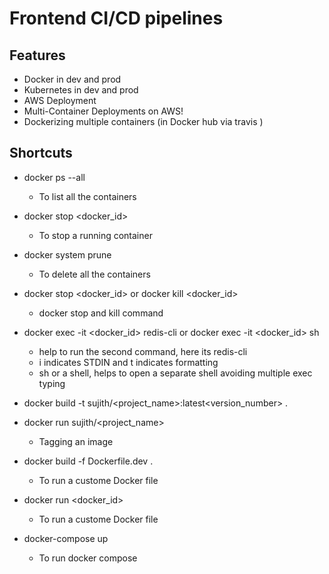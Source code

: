 # Frontend CI/CD pipelines

## Features

- Docker in dev and prod
- Kubernetes in dev and prod
- AWS Deployment
- Multi-Container Deployments on AWS!
- Dockerizing multiple containers (in Docker hub via travis )

## Shortcuts

- docker ps --all

  - To list all the containers

- docker stop <docker_id>

  - To stop a running container

- docker system prune

  - To delete all the containers

- docker stop <docker_id> or docker kill <docker_id>

  - docker stop and kill command

- docker exec -it <docker_id> redis-cli or docker exec -it <docker_id> sh

  - help to run the second command, here its redis-cli
  - i indicates STDIN and t indicates formatting
  - sh or a shell, helps to open a separate shell avoiding multiple exec typing

- docker build -t sujith/<project_name>:latest<version_number> .
- docker run sujith/<project_name>

  - Tagging an image

- docker build -f Dockerfile.dev .

  - To run a custome Docker file

- docker run <docker_id>

  - To run a custome Docker file

- docker-compose up
  - To run docker compose
